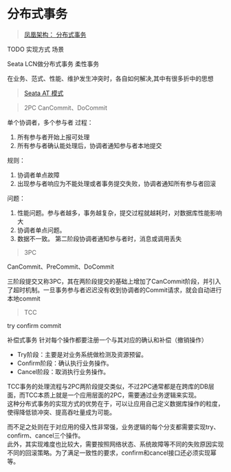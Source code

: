 # 分布式事务
> [凤凰架构： 分布式事务](https://icyfenix.cn/architect-perspective/general-architecture/transaction/distributed.html)  

TODO 实现方式 场景

 Seata
 LCN做分布式事务
 柔性事务

在业务、范式、性能、维护发生冲突时，各自如何解决,其中有很多折中的思想

> [Seata AT 模式](https://seata.apache.org/zh-cn/docs/dev/mode/at-mode)

> 2PC
CanCommit、DoCommit

单个协调者，多个参与者
过程：
1. 所有参与者开始上报可处理
1. 所有参与者确认能处理后，协调者通知参与者本地提交

规则：

1. 协调者单点故障
1. 出现参与者响应为不能处理或者事务提交失败，协调者通知所有参与者回滚

问题：
1. 性能问题。参与者越多，事务越复杂，提交过程就越耗时，对数据库性能影响大
1. 协调者单点问题。
1. 数据不一致。 第二阶段协调者通知参与者时，消息或调用丢失

> 3PC

CanCommit、PreCommit、DoCommit

三阶段提交又称3PC，其在两阶段提交的基础上增加了CanCommit阶段，并引入了超时机制。一旦事务参与者迟迟没有收到协调者的Commit请求，就会自动进行本地commit

> TCC

try confirm commit

补偿式事务  针对每个操作都要注册一个与其对应的确认和补偿（撤销操作）
- Try阶段：主要是对业务系统做检测及资源预留。
- Confirm阶段：确认执行业务操作。
- Cancel阶段：取消执行业务操作。


TCC事务的处理流程与2PC两阶段提交类似，不过2PC通常都是在跨库的DB层面，而TCC本质上就是一个应用层面的2PC，需要通过业务逻辑来实现。  
这种分布式事务的实现方式的优势在于，可以让应用自己定义数据库操作的粒度，使得降低锁冲突、提高吞吐量成为可能。

而不足之处则在于对应用的侵入性非常强，业务逻辑的每个分支都需要实现try、confirm、cancel三个操作。  
此外，其实现难度也比较大，需要按照网络状态、系统故障等不同的失败原因实现不同的回滚策略。为了满足一致性的要求，confirm和cancel接口还必须实现幂等。
